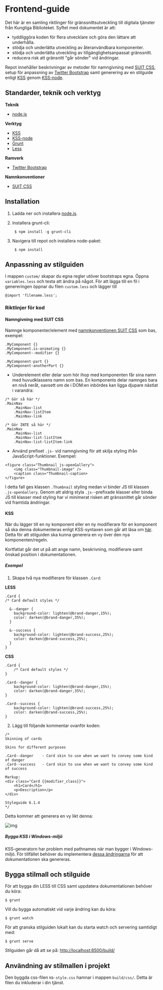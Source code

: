 # Frontend-guide 

Det här är en samling riktlinger för gränssnittsutveckling till digitala tjänster från Kungliga Biblioteket. Syftet med dokumentet är att:

- tyddliggöra koden för flera utvecklare och göra den lättare att underhålla.
- stödja och underlätta utveckling av återanvändbara komponenter.
- stödja och underlätta utveckling av tillgänglighetsanpassat gränssnitt.
- reducera risk att gränsnitt "går sönder" vid ändringar.


Repot innehåller beskrivningar av metoder för namngivning med [SUIT CSS](https://suitcss.github.io), setup för anpassning av [Twitter Bootstrap](https://github.com/twbs/bootstrap) samt generering av en stilguide enligt [KSS](https://github.com/kneath/kss) genom [KSS-node](https://github.com/kss-node/kss-node).


## Standarder, teknik och verktyg
**Teknik**
- [node.js](https://nodejs.org/download/)

**Verktyg**
- [KSS](https://github.com/kneath/kss)
- [KSS-node](https://github.com/kss-node/kss-node)
- [Grunt](https://gruntjs.com/)
- [Less](http://lesscss.org/)

**Ramverk**
- [Twitter Bootstrap](https://github.com/twbs/bootstrap)

**Namnkonventioner**
- [SUIT CSS](https://suitcss.github.io)

## Installation

1. Ladda ner och installera [node.js](https://nodejs.org/download/).

2. Installera grunt-cli:

        $ npm install -g grunt-cli

3. Navigera till repot och installera node-paket:

        $ npm install


## Anpassning av stilguiden

I mappen `custom/` skapar du egna regler utöver bootstraps egna. Öppna `variables.less` och testa att ändra på något.
För att lägga till en fil i genereringen öppnar du filen `custom.less` och lägger till

    @import 'filename.less';

### Riktlinjer för kod

#### Namngivning med SUIT CSS

Namnge komponenter/element med [namnkonventionen SUIT CSS](https://github.com/suitcss/suit/blob/master/doc/naming-conventions.md) som bas, exempel:

````
.MyComponent {}
.MyComponent.is-animating {}
.MyComponent--modifier {}

.MyComponent-part {}
.MyComponent-anotherPart {}
````

- Underelement eller delar som hör ihop med komponenten får sina namn med huvudklassens namn som bas. En komponents delar namnges bara en nivå neråt, oavsett om de i DOM:en inbördes kan ligga djupare nästlat i varandra:
```
/* Gör så här */
.MainNav
    .MainNav-list
    .MainNav-listItem
    .MainNav-link

/* Gör INTE så här */
.MainNav
    .MainNav-list
    .MainNav-list-listItem
    .MainNav-list-listItem-link
```
- Använd prefixet `.js-` vid namngivning för att skilja styling ifrån JavaScript-funktioner. Exempel:

````
<figure class="Thumbnail js-openGallery">
    <img class="Thumbnail-image" />
    <caption class="Thumbnail-caption>
</figure>
````
I detta fall ges klassen `.Thumbnail` styling medan vi binder JS till klassen `.js-openGallery`. Genom att aldrig styla `.js-`-prefixade klasser eller binda JS till klasser med styling har vi minimerat risken att gränssnittet går sönder vid framtida ändringar.

#### KSS

När du lägger till en ny komponent eller en ny modifierare för en komponent så ska denna dokumenteras enligt KSS-syntaxen som går att läsa om [här](http://warpspire.com/kss/syntax/). Detta för att stilguiden ska kunna generera en vy över den nya komponenten/regeln.

Kortfattat går det ut på att ange namn, beskrivning, modifierare samt önskad position i dokumentationen.

##### Exempel

1. Skapa två nya modifierare för klassen `.Card`:

**LESS**

    .Card {
    /* Card default styles */

      &--danger {
        background-color: lighten(@brand-danger,15%);
        color: darken(@brand-danger,35%);
      }

      &--success {
        background-color: lighten(@brand-success,25%);
        color: darken(@brand-success,25%);
      }
    }

**CSS**

    .Card {
        /* Card default styles */
    }

    .Card--danger {
        background-color: lighten(@brand-danger,15%);
        color: darken(@brand-danger,35%);  
    }

    .Card--success {
        background-color: lighten(@brand-success,25%);
        color: darken(@brand-success,25%);   
    }

2. Lägg till följande kommentar ovanför koden:

```
/*
Skinning of cards

Skins for different purposes

.Card--danger    - Card skin to use when we want to convey some kind of danger
.Card--success   - Card skin to use when we want to convey some kind of success

Markup:
<div class="Card {{modifier_class}}">
    <h1>Card</h1>
    <p>Description</p>
</div>

Styleguide 6.1.4
*/
```

Detta kommer att generera en vy likt denna:

![img](https://dl.dropboxusercontent.com/u/2316209/Screenshot%202015-06-03%2016.24.39.png)


##### Bygga KSS i Windows-miljö

KSS-generatorn har problem med pathnames när man bygger i Windows-miljö. För tillfället behöver du implementera [dessa ändringarna](https://github.com/igor-dv/grunt-kss/commit/c23f26a2499fdeac2e9ca9a313771b2b6c7f8043) för att dokumentationen ska genereras.


## Bygga stilmall och stilguide

För att bygga din LESS till CSS samt uppdatera dokumentationen behöver du köra:

    $ grunt

Vill du bygga automatiskt vid varje ändring kan du köra:

    $ grunt watch

För att granska stilguiden lokalt kan du starta watch och servering samtidigt med:

    $ grunt serve

Stilguiden går då att se på: [http://localhost:8500/build/](http://localhost:8500/build/)

## Användning av stilmallen i projekt

Den byggda css-filen `kb-style.css` hamnar i mappen `build/css/`. Detta är filen du inkluderar i din tjänst.